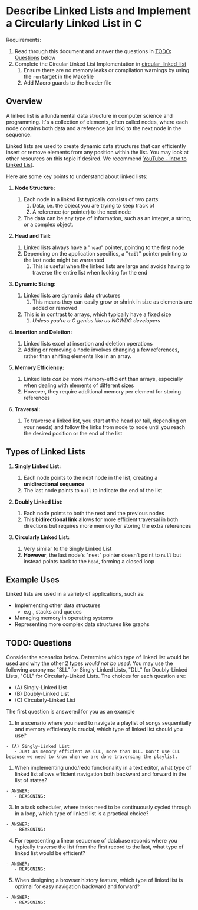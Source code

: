 # Describe Linked Lists and Implement a Circularly Linked List in C

Requirements:
1. Read through this document and answer the questions in [TODO: Questions](#todo-questions) below
2. Complete the Circular Linked List Implementation in [circular_linked_list](./circular_linked_list/circular_linked_list.c)
   1. Ensure there are no memory leaks or compilation warnings by using the `run` target in the Makefile
   2. Add Macro guards to the header file

## Overview

A linked list is a fundamental data structure in computer science and programming. It's a collection of elements, often called nodes, where each node contains both data and a reference (or link) to the next node in the sequence. 

Linked lists are used to create dynamic data structures that can efficiently insert or remove elements from any position within the list. You may look at other resources on this topic if desired. We recommend [YouTube - Intro to Linked List](https://www.youtube.com/watch?v=R9PTBwOzceo).

Here are some key points to understand about linked lists:

1. **Node Structure:**
   1. Each node in a linked list typically consists of two parts:
      1.  Data, i.e. the object you are trying to keep track of
      2.  A reference (or pointer) to the next node
   2. The data can be any type of information, such as an integer, a string, or a complex object.

2. **Head and Tail:**
   1. Linked lists always have a "`head`" pointer, pointing to the first node
   2. Depending on the application specifics, a "`tail`" pointer pointing to the last node might be warranted
      1. This is useful when the linked lists are large and avoids having to traverse the entire list when looking for the end

3. **Dynamic Sizing:** 
   1. Linked lists are dynamic data structures
      1. This means they can easily grow or shrink in size as elements are added or removed
   2. This is in contrast to arrays, which typically have a fixed size
      1. *Unless you're a C genius like us NCWDG developers*

4. **Insertion and Deletion:**
   1. Linked lists excel at insertion and deletion operations
   2. Adding or removing a node involves changing a few references, rather than shifting elements like in an array.

5. **Memory Efficiency:**
   1. Linked lists *can be* more memory-efficient than arrays, especially when dealing with elements of different sizes
   2. However, they require additional memory per element for storing references

6. **Traversal:**
   1. To traverse a linked list, you start at the head (or tail, depending on your needs) and follow the links from node to node until you reach the desired position or the end of the list


## Types of Linked Lists

1. **Singly Linked List:**
   1. Each node points to the next node in the list, creating a **unidirectional sequence**
   2. The last node points to `null` to indicate the end of the list

2. **Doubly Linked List:** 
   1. Each node points to both the next and the previous nodes
   2. This **bidirectional link** allows for more efficient traversal in both directions but requires more memory for storing the extra references

3. **Circularly Linked List:**  
   1. Very similar to the Singly Linked List
   2. **However**, the last node's "next" pointer doesn't point to `null` but instead points back to the `head`, forming a closed loop 


## Example Uses

Linked lists are used in a variety of applications, such as:
- Implementing other data structures
  - e.g., stacks and queues
- Managing memory in operating systems
- Representing more complex data structures like graphs


## TODO: Questions
Consider the scenarios below. Determine which type of linked list would be used and why the other 2 types *would not be used*. You may use the following acronyms: "SLL" for Singly-Linked Lists, "DLL" for Doubly-Linked Lists, "CLL" for Circularly-Linked Lists. The choices for each question are:
- (A) Singly-Linked List
- (B) Doubly-Linked List
- (C) Circularly-Linked List

The first question is answered for you as an example

1. In a scenario where you need to navigate a playlist of songs sequentially and memory efficiency is crucial, which type of linked list should you use?
```
- (A) Singly-Linked List
   - Just as memory efficient as CLL, more than DLL. Don't use CLL because we need to know when we are done traversing the playlist.
```


1. When implementing undo/redo functionality in a text editor, what type of linked list allows efficient navigation both backward and forward in the list of states?

```
- ANSWER:
   - REASONING:
```

3. In a task scheduler, where tasks need to be continuously cycled through in a loop, which type of linked list is a practical choice?

```
- ANSWER:
   - REASONING:
```

4. For representing a linear sequence of database records where you typically traverse the list from the first record to the last, what type of linked list would be efficient?

```
- ANSWER:
   - REASONING:
```

5. When designing a browser history feature, which type of linked list is optimal for easy navigation backward and forward?

```
- ANSWER:
   - REASONING:
```
